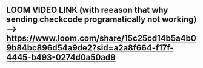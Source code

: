 ## LOOM VIDEO LINK (with reeason that why sending checkcode programatically not working) --> https://www.loom.com/share/15c25cd14b5a4b09b84bc896d54a9de2?sid=a2a8f664-f17f-4445-b493-0274d0a50ad9 
